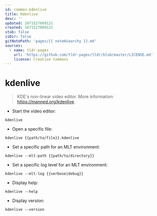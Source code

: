 ```yaml
---
id: common.kdenlive
title: Kdenlive
desc: ''
updated: 1671527869121
created: 1671527869121
stub: false
isDir: false
gitNotePath: 'pages/{{ noteHiearchy }}.md'
sources:
  - name: tldr-pages
    url: 'https://github.com/tldr-pages/tldr/blob/master/LICENSE.md'
    license: Creative Commons
---
```

# kdenlive

> KDE's non-linear video editor.
> More information: <https://manned.org/kdenlive>.

- Start the video editor:

`kdenlive`

- Open a specific file:

`kdenlive {{path/to/file}}.kdenlive`

- Set a specific path for an MLT environment:

`kdenlive --mlt-path {{path/to/directory}}`

- Set a specific log level for an MLT environment:

`kdenlive --mlt-log {{verbose|debug}}`

- Display help:

`kdenlive --help`

- Display version:

`kdenlive --version`

